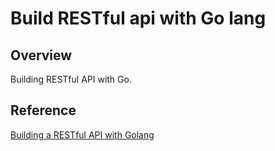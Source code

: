 # Build RESTful api with Go lang

## Overview

Building RESTful API with Go.

## Reference

[Building a RESTful API with Golang](https://www.codementor.io/codehakase/building-a-restful-api-with-golang-a6yivzqdo)